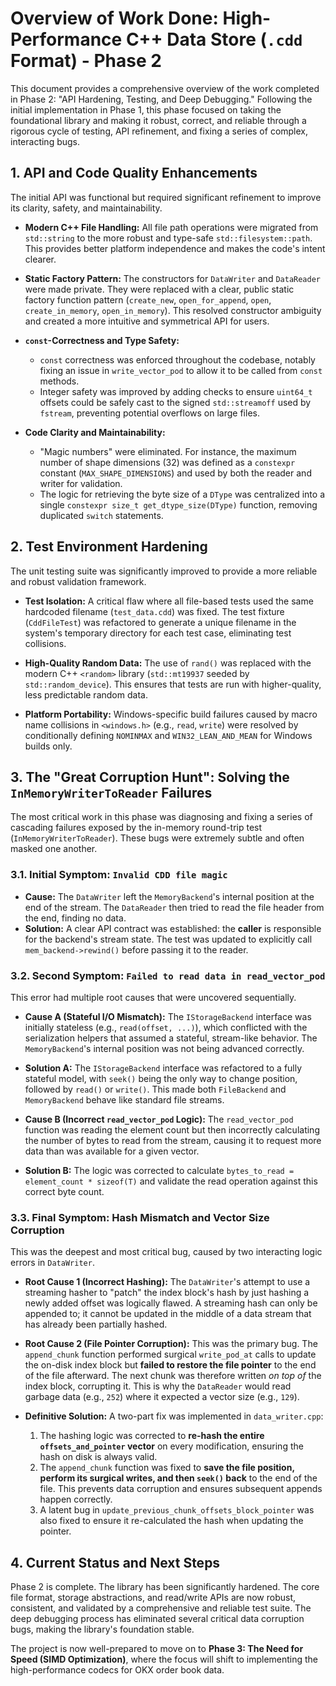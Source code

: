 # Overview of Work Done: High-Performance C++ Data Store (`.cdd` Format) - Phase 2

This document provides a comprehensive overview of the work completed in Phase 2: "API Hardening, Testing, and Deep Debugging." Following the initial implementation in Phase 1, this phase focused on taking the foundational library and making it robust, correct, and reliable through a rigorous cycle of testing, API refinement, and fixing a series of complex, interacting bugs.

## 1. API and Code Quality Enhancements

The initial API was functional but required significant refinement to improve its clarity, safety, and maintainability.

- **Modern C++ File Handling:** All file path operations were migrated from `std::string` to the more robust and type-safe `std::filesystem::path`. This provides better platform independence and makes the code's intent clearer.

- **Static Factory Pattern:** The constructors for `DataWriter` and `DataReader` were made private. They were replaced with a clear, public static factory function pattern (`create_new`, `open_for_append`, `open`, `create_in_memory`, `open_in_memory`). This resolved constructor ambiguity and created a more intuitive and symmetrical API for users.

- **`const`-Correctness and Type Safety:**
    - `const` correctness was enforced throughout the codebase, notably fixing an issue in `write_vector_pod` to allow it to be called from `const` methods.
    - Integer safety was improved by adding checks to ensure `uint64_t` offsets could be safely cast to the signed `std::streamoff` used by `fstream`, preventing potential overflows on large files.

- **Code Clarity and Maintainability:**
    - "Magic numbers" were eliminated. For instance, the maximum number of shape dimensions (32) was defined as a `constexpr` constant (`MAX_SHAPE_DIMENSIONS`) and used by both the reader and writer for validation.
    - The logic for retrieving the byte size of a `DType` was centralized into a single `constexpr size_t get_dtype_size(DType)` function, removing duplicated `switch` statements.

## 2. Test Environment Hardening

The unit testing suite was significantly improved to provide a more reliable and robust validation framework.

- **Test Isolation:** A critical flaw where all file-based tests used the same hardcoded filename (`test_data.cdd`) was fixed. The test fixture (`CddFileTest`) was refactored to generate a unique filename in the system's temporary directory for each test case, eliminating test collisions.

- **High-Quality Random Data:** The use of `rand()` was replaced with the modern C++ `<random>` library (`std::mt19937` seeded by `std::random_device`). This ensures that tests are run with higher-quality, less predictable random data.

- **Platform Portability:** Windows-specific build failures caused by macro name collisions in `<windows.h>` (e.g., `read`, `write`) were resolved by conditionally defining `NOMINMAX` and `WIN32_LEAN_AND_MEAN` for Windows builds only.

## 3. The "Great Corruption Hunt": Solving the `InMemoryWriterToReader` Failures

The most critical work in this phase was diagnosing and fixing a series of cascading failures exposed by the in-memory round-trip test (`InMemoryWriterToReader`). These bugs were extremely subtle and often masked one another.

### 3.1. Initial Symptom: `Invalid CDD file magic`
- **Cause:** The `DataWriter` left the `MemoryBackend`'s internal position at the end of the stream. The `DataReader` then tried to read the file header from the end, finding no data.
- **Solution:** A clear API contract was established: the **caller** is responsible for the backend's stream state. The test was updated to explicitly call `mem_backend->rewind()` before passing it to the reader.

### 3.2. Second Symptom: `Failed to read data in read_vector_pod`
This error had multiple root causes that were uncovered sequentially.

- **Cause A (Stateful I/O Mismatch):** The `IStorageBackend` interface was initially stateless (e.g., `read(offset, ...)`), which conflicted with the serialization helpers that assumed a stateful, stream-like behavior. The `MemoryBackend`'s internal position was not being advanced correctly.
- **Solution A:** The `IStorageBackend` interface was refactored to a fully stateful model, with `seek()` being the only way to change position, followed by `read()` or `write()`. This made both `FileBackend` and `MemoryBackend` behave like standard file streams.

- **Cause B (Incorrect `read_vector_pod` Logic):** The `read_vector_pod` function was reading the element count but then incorrectly calculating the number of bytes to read from the stream, causing it to request more data than was available for a given vector.
- **Solution B:** The logic was corrected to calculate `bytes_to_read = element_count * sizeof(T)` and validate the read operation against this correct byte count.

### 3.3. Final Symptom: Hash Mismatch and Vector Size Corruption
This was the deepest and most critical bug, caused by two interacting logic errors in `DataWriter`.

- **Root Cause 1 (Incorrect Hashing):** The `DataWriter`'s attempt to use a streaming hasher to "patch" the index block's hash by just hashing a newly added offset was logically flawed. A streaming hash can only be appended to; it cannot be updated in the middle of a data stream that has already been partially hashed.

- **Root Cause 2 (File Pointer Corruption):** This was the primary bug. The `append_chunk` function performed surgical `write_pod_at` calls to update the on-disk index block but **failed to restore the file pointer** to the end of the file afterward. The next chunk was therefore written *on top of* the index block, corrupting it. This is why the `DataReader` would read garbage data (e.g., `252`) where it expected a vector size (e.g., `129`).

- **Definitive Solution:** A two-part fix was implemented in `data_writer.cpp`:
    1.  The hashing logic was corrected to **re-hash the entire `offsets_and_pointer` vector** on every modification, ensuring the hash on disk is always valid.
    2.  The `append_chunk` function was fixed to **save the file position, perform its surgical writes, and then `seek()` back** to the end of the file. This prevents data corruption and ensures subsequent appends happen correctly.
    3.  A latent bug in `update_previous_chunk_offsets_block_pointer` was also fixed to ensure it re-calculated the hash when updating the pointer.

## 4. Current Status and Next Steps

Phase 2 is complete. The library has been significantly hardened. The core file format, storage abstractions, and read/write APIs are now robust, consistent, and validated by a comprehensive and reliable test suite. The deep debugging process has eliminated several critical data corruption bugs, making the library's foundation stable.

The project is now well-prepared to move on to **Phase 3: The Need for Speed (SIMD Optimization)**, where the focus will shift to implementing the high-performance codecs for OKX order book data.